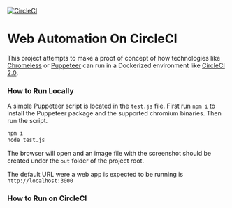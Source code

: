 [![CircleCI](https://circleci.com/gh/lbalmaceda/chromeless-sample/tree/master.svg?style=svg)](https://circleci.com/gh/lbalmaceda/chromeless-sample/tree/master)

# Web Automation On CircleCI

This project attempts to make a proof of concept of how technologies like [Chromeless](https://github.com/graphcool/chromeless) or [Puppeteer](https://github.com/GoogleChrome/puppeteer) can run in a Dockerized environment like [CircleCI 2.0](https://circleci.com/docs/2.0/).


### How to Run Locally
A simple Puppeteer script is located in the `test.js` file. First run `npm i` to install the Puppeteer package and the supported chromium binaries. Then run the script.

```sh
npm i
node test.js
```

The browser will open and an image file with the screenshot should be created under the `out` folder of the project root.

The default URL were a web app is expected to be running is `http://localhost:3000`


### How to Run on CircleCI


